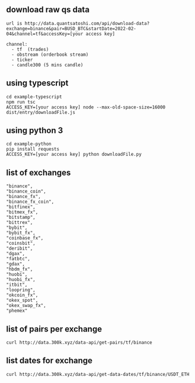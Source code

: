 
## download raw qs data
```
url is http://data.quantsatoshi.com/api/download-data?exchange=binance&pair=BUSD_BTC&startDate=2022-02-04&channel=tf&accessKey=[your access key]
```
```
channel: 
  - tf  (trades)
  - obstream (orderbook stream)
  - ticker
  - candle300 (5 mins candle)
```

## using typescript
```
cd example-typescript
npm run tsc
ACCESS_KEY=[your access key] node --max-old-space-size=16000 dist/entry/downloadFile.js
```

## using python 3
```
cd example-python
pip install requests
ACCESS_KEY=[your access key] python downloadFile.py 
```
## list of exchanges
```
"binance",
"binance_coin",
"binance_fx",
"binance_fx_coin",
"bitfinex",
"bitmex_fx",
"bitstamp",
"bittrex",
"bybit",
"bybit_fx",
"coinbase_fx",
"coinsbit",
"deribit",
"dgax",
"fatbtc",
"gdax",
"hbdm_fx",
"huobi",
"huobi_fx",
"itbit",
"loopring",
"okcoin_fx",
"okex_spot",
"okex_swap_fx",
"phemex"
```

## list of pairs per exchange
```
curl http://data.300k.xyz/data-api/get-pairs/tf/binance
```

## list dates for exchange
```
curl http://data.300k.xyz/data-api/get-data-dates/tf/binance/USDT_ETH
```
